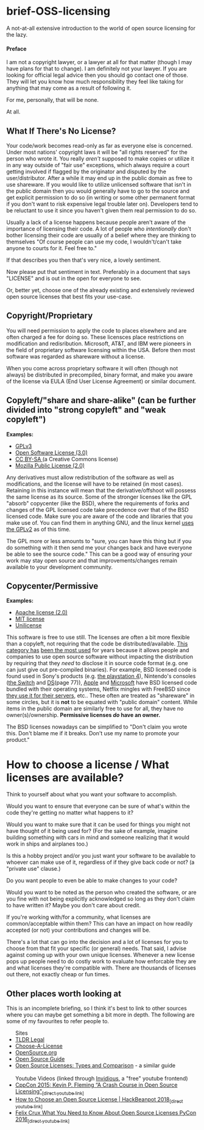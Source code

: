 # brief-OSS-licensing

A not-at-all extensive introduction to the world of open source licensing for the lazy.

#### Preface

I am not a copyright lawyer, or a lawyer at all for that matter (though I may have plans for that to change). I am definitely not your lawyer. If you are looking for official legal advice then you should go contact one of those. They will let you know how much responsibility they feel like taking for anything that may come as a result of following it.

For me, personally, that will be none.

At all.

## What If There's No License?

Your code/work becomes read-only as far as everyone else is concerned. Under most nations' copyright laws it will be "all rights reserved" for the person who wrote it. You really *aren't* supposed to make copies or utilize it in any way outside of "fair use" exceptions, which always require a court getting involved if flagged by the originator and disputed by the user/distributor. After a while it may end up in the public domain as free to use shareware. If you would like to utilize unlicensed software that isn't in the public domain then you would generally have to go to the source and get explicit permission to do so (in writing or some other permanent format if you don't want to risk expensive legal trouble later on). Developers tend to be reluctant to use it since you haven't given them real permission to do so. 

Usually a lack of a license happens because people aren't aware of the importance of licensing their code. A lot of people who *intentionally* don't bother licensing their code are usually of a belief where they are thinking to themselves "Of course people can use my code, I wouldn't/can't take anyone to courts for it. Feel free to."

If that describes you then that's very nice, a lovely sentiment.

Now please put that sentiment in text. Preferably in a document that says "LICENSE" and is out in the open for everyone to see.

Or, better yet, choose one of the already existing and extensively reviewed open source licenses that best fits your use-case.

## Copyright/Proprietary

You will need permission to apply the code to places elsewhere and are often charged a fee for doing so. These licensces place restrictions on modification and redisribution. Microsoft, AT&T, and IBM were pioneers in the field of proprietary software licensing within the USA. Before then most software was regarded as shareware without a license.

When you come across proprietary software it will often (though not always) be distributed in precompiled, binary format, and make you aware of the license via EULA (End User License Agreement) or similar document.

## Copyleft/"share and share-alike" (can be further divided into "strong copyleft" and "weak copyleft") 

<strong>Examples:</strong>
<ul>  
  <li><a href="https://tldrlegal.com/license/gnu-general-public-license-v3-(gpl-3)">GPLv3</a></li>
  <li><a href="https://tldrlegal.com/license/open-software-licence-3.0">Open Software License (3.0)</a></li>
  <li><a href="https://creativecommons.org/licenses/by-sa/2.0/legalcode">CC BY-SA </a>(a Creative Commons license)</li>
  <li><a href="https://tldrlegal.com/license/mozilla-public-license-2.0-(mpl-2)">Mozilla Public License (2.0)</a></li>
</ul>

Any derivatives must allow redistribution of the software as well as modifications, and the license will have to be retained (in most cases). Retaining in this instance will mean that the derivative/offshoot will possess the same license as its source. Some of the stronger licenses like the GPL "absorb" copycenter (like the BSD), where the requirements of forks and changes of the GPL licensed code take precedence over that of the BSD licensed code. Make sure you are aware of the code and libraries that you make use of. You can find them in anything GNU, and the linux kernel [uses the GPLv2](https://www.kernel.org/doc/html/v6.15/process/license-rules.html) as of this time.

The GPL more or less amounts to "sure, you can have this thing but if you do something with it then send me your changes back and have everyone be able to see the source code." This can be a good way of ensuring your work may stay open source and that improvements/changes remain available to your development community.

## Copycenter/Permissive

<strong>Examples:</strong> 
<ul>
  <li><a href="https://tldrlegal.com/license/bsd-2-clause-license-(freebsd)>BSD 2-Clause</a></li>
  <li><a href="https://tldrlegal.com/license/apache-license-2.0-(apache-2.0)">Apache license (2.0)</a></li>
  <li><a href="https://tldrlegal.com/license/mit-license">MIT license</a></li>
  <li><a href="https://unlicense.org/">Unilicense</a></li>
</ul>

This software is free to use still. The licenses are often a bit more flexible than a copyleft, not requiring that the code be distributed/available. [This category has](https://resources.whitesourcesoftware.com/blog-whitesource/open-source-licenses-trends-and-predictions) [been the most used](https://resources.whitesourcesoftware.com/blog-whitesource/top-10-open-source-software-licenses-of-2016-and-key-trends) for years because it allows people and companies to use open source software without impacting the distribution by requiring that they *need* to disclose it in source code format (e.g. one can just give out pre-compiled binaries). For example, BSD licensed code is found used in Sony's products (e.g. [the playstation 4](https://doc.dl.playstation.net/doc/ps4-oss/index.html)), Nintendo's consoles ([the Switch](https://wololo.net/wagic/wp-content/uploads/2017/03/nintendo_switch_freebsd_hack.jpg) and [DS](https://www.nintendo.com/consumer/downloads/manual-nintendo-2ds-operations-english.pdf)(page 77)), [Ap](https://developer.apple.com/library/archive/documentation/MacOSX/Conceptual/OSX_Technology_Overview/SystemTechnology/SystemTechnology.html#//apple_ref/doc/uid/TP40001067-CH207-BCICAIFJ)[p](https://developer.apple.com/library/archive/documentation/Darwin/Conceptual/KernelProgramming/BSD/BSD.html)[l](https://github.com/apple/darwin-xnu/search?q=bsd)[e](https://opensource.apple.com/source/Libc/Libc-320/string/FreeBSD/) and [Microsoft](https://lwn.net/Articles/245805/) have BSD licensed code bundled with their operating systems, Netflix mingles with FreeBSD since [they use it for their servers](https://inv.nadeko.net/watch?v=vcyQBup-Gto), etc.. These often are treated as "shareware" in some circles, but it is **not** to be equated with "public domain" content. While items in the public domain are similarly free to use for all, they have no owner(s)/ownership. **Permissive licenses *do* have an owner.** 

The BSD licenses nowadays can be simplified to "Don't claim you wrote this. Don't blame me if it breaks. Don't use my name to promote your product."

# How to choose a license / What licenses are available?

Think to yourself about what you want your software to accomplish. 

Would you want to ensure that everyone can be sure of what's within the code they're getting no matter what happens to it? 

Would you want to make sure that it can be used for things you might not have thought of it being used for? (For the sake of example, imagine building something with cars in mind and someone realizing that it would work in ships and airplanes too.)

Is this a hobby project and/or you just want your software to be available to whoever can make use of it, regardless of if they give back code or not? (a "private use" clause.)

Do you want people to even be able to make changes to your code?

Would you want to be noted as the person who created the software, or are you fine with not being explicitly acknowledged so long as they don't claim to have written it? Maybe you don't care about credit. 

If you're working with/for a community, what licenses are common/acceptable within them? This can have an impact on how readily accepted (or not) your contributions and changes will be.

There's a lot that can go into the decision and a lot of licenses for you to choose from that fit your specific (or general) needs.
That said, I advise against coming up with your own unique licenses. Whenever a new license pops up people need to do costly work to evaluate how enforcable they are and what licenses they're compatible with. There are thousands of licenses out there, not exactly cheap or fun times.

## Other places worth looking at

This is an incomplete briefing, so I think it's best to link to other sources where you can maybe get something a bit more in depth. The following are some of my favourites to refer people to.
<ul>
  <lh>Sites</lh>
  <li><a href="https://tldrlegal.com/">TLDR Legal</a></li>
  <li><a href="https://choosealicense.com/">Choose-A-License</a></li>
  <li><a href="https://opensource.org/licenses">OpenSource.org</a></li>
  <li><a href="https://opensource.guide/legal/">Open Source Guide</a></li>
  <li><a href="https://snyk.io/learn/open-source-licenses/">Open Source Licenses: Types and Comparison</a> - a similar guide</li>
  <br/><lh>Youtube Videos (linked through <a href="https://github.com/iv-org/invidious">Invidious</a>, a "free" youtube frontend)</lh>
  <li><a href="https://inv.nadeko.net/watch?v=cJIi-hIlCQM">CppCon 2015: Kevin P. Fleming “A Crash Course in Open Source Licensing"</a><a href="https://youtube.com/watch?v=cJIi-hIlCQM"><sub>[direct youtube link]</sub></a></li>
  <li><a href="https://inv.nadeko.net/watch?v=OnmWFxlG2GA">How to Choose an Open Source License | HackBeanpot 2018</a><a href="https://youtube.com/watch?v=OnmWFxlG2GA"><sub>[direct youtube link]</sub></a></li>
  <li><a href="https://inv.nadeko.net/watch?v=9kGrKBOytYM">Felix Crux What You Need to Know About Open Source Licenses PyCon 2016</a><a href="https://youtube.com/watch?v=9kGrKBOytYM"><sub>[direct youtube link]</sub></a></li>
</ul>
